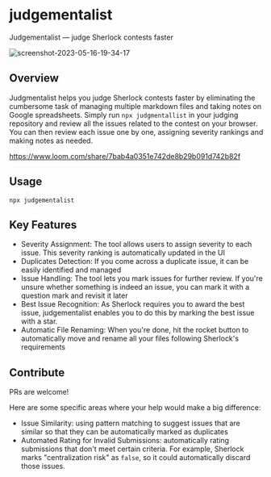 # judgementalist

Judgementalist — judge Sherlock contests faster

![screenshot-2023-05-16-19-34-17](https://github.com/aviggiano/judgementalist/assets/3029017/abe5a366-8651-4bd5-a170-a448949a2a4f)

## Overview

Judgmentalist helps you judge Sherlock contests faster by eliminating the cumbersome task of managing multiple markdown files and taking notes on Google spreadsheets. Simply run `npx judgmentallist` in your judging repository and review all the issues related to the contest on your browser. You can then review each issue one by one, assigning severity rankings and making notes as needed.

https://www.loom.com/share/7bab4a0351e742de8b29b091d742b82f

## Usage

```
npx judgementalist
```

## Key Features

- Severity Assignment: The tool allows users to assign severity to each issue. This severity ranking is automatically updated in the UI
- Duplicates Detection: If you come across a duplicate issue, it can be easily identified and managed
- Issue Handling: The tool lets you mark issues for further review. If you're unsure whether something is indeed an issue, you can mark it with a question mark and revisit it later
- Best Issue Recognition: As Sherlock requires you to award the best issue, judgementalist enables you to do this by marking the best issue with a star.
- Automatic File Renaming: When you're done, hit the rocket button to automatically move and rename all your files following Sherlock's requirements

## Contribute

PRs are welcome!

Here are some specific areas where your help would make a big difference:

- Issue Similarity: using pattern matching to suggest issues that are similar so that they can be automatically marked as duplicates
- Automated Rating for Invalid Submissions: automatically rating submissions that don't meet certain criteria. For example, Sherlock marks "centralization risk" as `false`, so it could automatically discard those issues.




